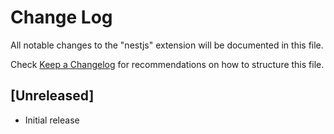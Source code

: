 # Change Log

All notable changes to the "nestjs" extension will be documented in this file.

Check [Keep a Changelog](http://keepachangelog.com/) for recommendations on how to structure this file.

## [Unreleased]

- Initial release